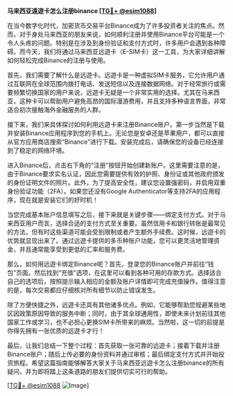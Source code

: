 **马来西亚遠遊卡怎么注册binance [[TG💪+ @esim1088](https://t.me/s/esim1088)]**

在当今数字化时代，加密货币交易平台Binance成为了许多投资者关注的焦点。然而，对于身处马来西亚的朋友来说，如何顺利注册并使用Binance平台可能是一个令人头疼的问题。特别是在涉及到身份验证和支付方式时，许多用户会遇到各种障碍。而今天，我们将通过马来西亚远遊卡（E-SIM卡）这一工具，为大家详细讲解如何轻松完成Binance的注册与使用。

首先，我们需要了解什么是远遊卡。远遊卡是一种虚拟SIM卡服务，它允许用户通过互联网在全球范围内拨打电话、发送短信以及连接数据网络。对于经常旅行或需要频繁切换国家的用户来说，远遊卡无疑是一个非常实用的选择。尤其在马来西亚，这种卡可以帮助用户避免高昂的国际漫游费用，并且支持多种语言界面，非常适合初次接触海外金融服务的人群。

接下来，我们来具体探讨如何利用远遊卡来注册Binance账户。第一步当然是下载并安装Binance应用程序到您的手机上。无论您是安卓还是苹果用户，都可以直接从官方应用商店搜索“Binance”进行下载。安装完成后，请确保您的设备已经连接到了稳定的网络环境。

进入Binance后，点击右下角的“注册”按钮开始创建新账户。这里需要注意的是，由于Binance要求实名认证，因此您需要提供有效的护照、身份证或其他政府颁发的身份证明文件的照片。此外，为了提高安全性，建议您设置强密码，并启用双重身份验证功能（2FA）。如果您还没有Google Authenticator等支持2FA的应用程序，现在就是安装它们的好时机！

当您完成基本账户信息填写之后，接下来就是关键步骤——绑定支付方式。对于马来西亚用户而言，选择合适的支付方式至关重要。虽然信用卡和银行转账是最常见的方法，但有时这些渠道可能会受到限制或者产生额外手续费。这时候，远遊卡的优势就显现出来了。通过远遊卡提供的多币种账户功能，您可以更灵活地管理资金，并且通常能享受到更低的汇率和服务费。

那么，如何用远遊卡绑定Binance呢？首先，登录您的Binance账户并前往“钱包”页面。然后找到“充值”选项，在这里可以看到各种可用的存款方式。选择适合自己的选项后，按照提示输入相应的金额及账户详情即可完成充值操作。值得注意的是，每次交易都应仔细核对所有细节以防止错误发生。

除了方便快捷之外，远遊卡还具有其他诸多优点。例如，它能够帮助您规避某些地区因政策原因导致的服务中断；同时，由于其全球通用性，即使未来计划前往其他国家工作或学习，也不必担心更换SIM卡所带来的麻烦。当然啦，这一切的前提是你得先拥有一张优质的远遊卡才行！

最后，让我们总结一下整个过程：首先获取一张可靠的远遊卡；接着下载并注册Binance账户；随后上传必要的身份资料并通过审核；最后绑定支付方式并开始投资旅程。希望这篇指南能够解答大家关于马来西亚远遊卡怎么注册binance的所有疑问，并为即将踏上这条道路的朋友们提供切实可行的帮助。

[[TG💪+ @esim1088](https://t.me/s/esim1088) ![Image](https://i.postimg.cc/4NQfJmqS/Snipaste-2025-05-13-00-14-12.png)]